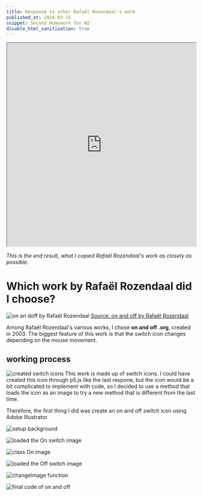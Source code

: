 ```yaml
---
title: Response to other Rafaël Rozendaal's work
published_at: 2024-03-15
snippet: Second Homework for W2
disable_html_sanitization: true
---
```


<div align="center">
<iframe src="https://editor.p5js.org/s4002155/full/GOK_wIBRA" width="100%x" height="542px"></iframe>
</div>

_This is the end result, what I copied Rafaël Rozendaal's work as closely as possible._

# Which work by Rafaël Rozendaal did I choose?
![on an doff
by Rafaël Rozendaal](/240315_second_HW/onandoff.png)
[Source: on and off
by Rafaël Rozendaal](https://www.onandoff.org/)

Among Rafaël Rozendaal's various works, I chose **on and off .org**, created in 2003. The biggest feature of this work is that the switch icon changes depending on the mouse movement.

## working process
![created switch icons](/240315_second_HW/illust_icon.png)
This work is made up of switch icons. I could have created this icon through p5.js like the last respone, but the icon would be a bit complicated to implement with code, so I decided to use a method that loads the icon as an image to try a new method that is different from the last time.

Therefore, the first thing I did was create an on and off switch icon using Adobe Illustrator.

![setup background](/240315_second_HW/setup.png)

![loaded the On switch image](/240315_second_HW/loadImage_on.png)

![class On image](/240315_second_HW/class_on.png)

![loaded the Off switch image ](/240315_second_HW/loadImage_off.png)

![changeImage function](/240315_second_HW/changeImage.png)

![final code of on and off](/240315_second_HW/final_code.png)